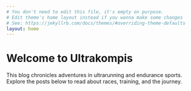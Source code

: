 ```yaml
---
# You don't need to edit this file, it's empty on purpose.
# Edit theme's home layout instead if you wanna make some changes
# See: https://jekyllrb.com/docs/themes/#overriding-theme-defaults
layout: home
---
```


# Welcome to Ultrakompis

This blog chronicles adventures in ultrarunning and endurance sports. Explore the posts below to read about races, training, and the journey.
